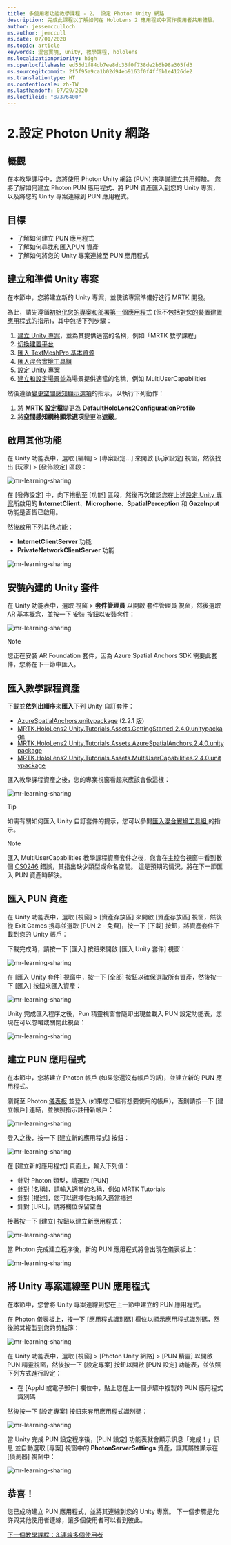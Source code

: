```yaml
---
title: 多使用者功能教學課程 - 2。 設定 Photon Unity 網路
description: 完成此課程以了解如何在 HoloLens 2 應用程式中實作使用者共用體驗。
author: jessemcculloch
ms.author: jemccull
ms.date: 07/01/2020
ms.topic: article
keywords: 混合實境, unity, 教學課程, hololens
ms.localizationpriority: high
ms.openlocfilehash: ed55d1f84db7ee8dc33f0f738de2b6b98a305fd3
ms.sourcegitcommit: 2f5f95a9ca1b02d94eb9163f0f4ff6b1e4126de2
ms.translationtype: HT
ms.contentlocale: zh-TW
ms.lasthandoff: 07/29/2020
ms.locfileid: "87376400"
---
```

# <a name="2-setting-up-photon-unity-networking"></a>2.設定 Photon Unity 網路

## <a name="overview"></a>概觀

在本教學課程中，您將使用 Photon Unity 網路 (PUN) 來準備建立共用體驗。 您將了解如何建立 Photon PUN 應用程式、將 PUN 資產匯入到您的 Unity 專案，以及將您的 Unity 專案連線到 PUN 應用程式。

## <a name="objectives"></a>目標

* 了解如何建立 PUN 應用程式
* 了解如何尋找和匯入PUN 資產
* 了解如何將您的 Unity 專案連線至 PUN 應用程式

## <a name="creating-and-preparing-the-unity-project"></a>建立和準備 Unity 專案

在本節中，您將建立新的 Unity 專案，並使該專案準備好進行 MRTK 開發。

為此，請先遵循[初始化您的專案和部署第一個應用程式](mr-learning-base-02.md) (但不包括[對您的裝置建置應用程式](mr-learning-base-02.md#building-your-application-to-your-hololens-2)的指示)，其中包括下列步驟：

1. [建立 Unity 專案](mr-learning-base-02.md#creating-the-unity-project)，並為其提供適當的名稱，例如「MRTK 教學課程」
1. [切換建置平台](mr-learning-base-02.md#configuring-the-unity-project)
1. [匯入 TextMeshPro 基本資源](mr-learning-base-02.md#importing-the-textmeshpro-essential-resources)
1. [匯入混合實境工具組](mr-learning-base-02.md#importing-the-mixed-reality-toolkit)
1. [設定 Unity 專案](mr-learning-base-02.md#configuring-the-unity-project)
1. [建立和設定場景](mr-learning-base-02.md#creating-and-configuring-the-scene)並為場景提供適當的名稱，例如 MultiUserCapabilities

然後遵循[變更空間感知顯示選項](mr-learning-base-03.md#changing-the-spatial-awareness-display-option)的指示，以執行下列動作：

1. 將 **MRTK 設定檔**變更為 **DefaultHoloLens2ConfigurationProfile**
1. 將**空間感知網格顯示選項**變更為**遮蔽**。

## <a name="enabling-additional-capabilities"></a>啟用其他功能

在 Unity 功能表中，選取 [編輯] > [專案設定...] 來開啟 [玩家設定] 視窗，然後找出 [玩家] >  [發佈設定] 區段：

![mr-learning-sharing](images/mr-learning-sharing/sharing-02-section2-step1-1.png)

在 [發佈設定] 中，向下捲動至 [功能] 區段，然後再次確認您在上述[設定 Unity 專案](mr-learning-base-02.md#configuring-the-unity-project)所啟用的 **InternetClient**、**Microphone**、**SpatialPerception** 和 **GazeInput** 功能是否皆已啟用。

然後啟用下列其他功能：

* **InternetClientServer** 功能
* **PrivateNetworkClientServer** 功能

![mr-learning-sharing](images/mr-learning-sharing/sharing-02-section2-step1-2.png)

## <a name="installing-inbuilt-unity-packages"></a>安裝內建的 Unity 套件

在 Unity 功能表中，選取 視窗 >  **套件管理員** 以開啟 套件管理員 視窗，然後選取 AR 基本概念，並按一下 安裝 按鈕以安裝套件：

![mr-learning-sharing](images/mr-learning-sharing/sharing-02-section3-step1-1.png)

> [!NOTE]
> 您正在安裝 AR Foundation 套件，因為 Azure Spatial Anchors SDK 需要此套件，您將在下一節中匯入。

## <a name="importing-the-tutorial-assets"></a>匯入教學課程資產

下載並**依列出順序**來**匯入**下列 Unity 自訂套件：

* [AzureSpatialAnchors.unitypackage](https://github.com/Azure/azure-spatial-anchors-samples/releases/download/v2.2.1/AzureSpatialAnchors.unitypackage) (2.2.1 版)
* [MRTK.HoloLens2.Unity.Tutorials.Assets.GettingStarted.2.4.0.unitypackage](https://github.com/microsoft/MixedRealityLearning/releases/download/getting-started-v2.4.0/MRTK.HoloLens2.Unity.Tutorials.Assets.GettingStarted.2.4.0.unitypackage)
* [MRTK.HoloLens2.Unity.Tutorials.Assets.AzureSpatialAnchors.2.4.0.unitypackage](https://github.com/microsoft/MixedRealityLearning/releases/download/azure-spatial-anchors-v2.4.0/MRTK.HoloLens2.Unity.Tutorials.Assets.AzureSpatialAnchors.2.4.0.unitypackage)
* [MRTK.HoloLens2.Unity.Tutorials.Assets.MultiUserCapabilities.2.4.0.unitypackage](https://github.com/microsoft/MixedRealityLearning/releases/download/multi-user-capabilities-v2.4.0/MRTK.HoloLens2.Unity.Tutorials.Assets.MultiUserCapabilities.2.4.0.unitypackage)

匯入教學課程資產之後，您的專案視窗看起來應該會像這樣：

![mr-learning-sharing](images/mr-learning-sharing/sharing-02-section4-step1-1.png)

> [!TIP]
> 如需有關如何匯入 Unity 自訂套件的提示，您可以參閱[匯入混合實境工具組 ](mr-learning-base-02.md#importing-the-mixed-reality-toolkit) 的指示。

> [!NOTE]
> 匯入 MultiUserCapabilities 教學課程資產套件之後，您會在主控台視窗中看到數個 [CS0246](https://docs.microsoft.com/dotnet/csharp/language-reference/compiler-messages/cs0246) 錯誤，其指出缺少類型或命名空間。 這是預期的情況，將在下一節匯入 PUN 資產時解決。

## <a name="importing-the-pun-assets"></a>匯入 PUN 資產

在 Unity 功能表中，選取 [視窗] > [資產存放區] 來開啟 [資產存放區] 視窗，然後從 Exit Games 搜尋並選取 [PUN 2 - 免費]，按一下 [下載] 按鈕，將資產套件下載到您的 Unity 帳戶：

下載完成時，請按一下 [匯入] 按鈕來開啟 [匯入 Unity 套件] 視窗：

![mr-learning-sharing](images/mr-learning-sharing/sharing-02-section5-step1-1.png)

在 [匯入 Unity 套件] 視窗中，按一下 [全部] 按鈕以確保選取所有資產，然後按一下 [匯入] 按鈕來匯入資產：

![mr-learning-sharing](images/mr-learning-sharing/sharing-02-section5-step1-2.png)

Unity 完成匯入程序之後，Pun 精靈視窗會隨即出現並載入 PUN 設定功能表，您現在可以忽略或關閉此視窗：

![mr-learning-sharing](images/mr-learning-sharing/sharing-02-section5-step1-3.png)

## <a name="creating-the-pun-application"></a>建立 PUN 應用程式

在本節中，您將建立 Photon 帳戶 (如果您還沒有帳戶的話)，並建立新的 PUN 應用程式。

瀏覽至 Photon <a href="https://dashboard.photonengine.com/account/signin" target="_blank">儀表板</a> 並登入 (如果您已經有想要使用的帳戶)，否則請按一下 [建立帳戶] 連結，並依照指示註冊新帳戶：

![mr-learning-sharing](images/mr-learning-sharing/sharing-02-section6-step1-1.png)

登入之後，按一下 [建立新的應用程式] 按鈕：

![mr-learning-sharing](images/mr-learning-sharing/sharing-02-section6-step1-2.png)

在 [建立新的應用程式] 頁面上，輸入下列值：

* 針對 Photon 類型，請選取 [PUN]
* 針對 [名稱]，請輸入適當的名稱，例如 MRTK Tutorials
* 針對 [描述]，您可以選擇性地輸入適當描述
* 針對 [URL]，請將欄位保留空白

接著按一下 [建立] 按鈕以建立新應用程式：

![mr-learning-sharing](images/mr-learning-sharing/sharing-02-section6-step1-3.png)

當 Photon 完成建立程序後，新的 PUN 應用程式將會出現在儀表板上：

![mr-learning-sharing](images/mr-learning-sharing/sharing-02-section6-step1-4.png)

## <a name="connecting-the-unity-project-to-the-pun-application"></a>將 Unity 專案連線至 PUN 應用程式

在本節中，您會將 Unity 專案連線到您在上一節中建立的 PUN 應用程式。

在 Photon 儀表板上，按一下 [應用程式識別碼] 欄位以顯示應用程式識別碼，然後將其複製到您的剪貼簿：

![mr-learning-sharing](images/mr-learning-sharing/sharing-02-section7-step1-1.png)

在 Unity 功能表中，選取 [視窗] > [Photon Unity 網路] > [PUN 精靈] 以開啟 PUN 精靈視窗，然後按一下 [設定專案] 按鈕以開啟 [PUN 設定] 功能表，並依照下列方式進行設定：

* 在 [AppId 或電子郵件] 欄位中，貼上您在上一個步驟中複製的 PUN 應用程式識別碼

然後按一下 [設定專案] 按鈕來套用應用程式識別碼：

![mr-learning-sharing](images/mr-learning-sharing/sharing-02-section7-step1-2.png)

當 Unity 完成 PUN 設定程序後，[PUN 設定] 功能表就會顯示訊息「完成！」訊息 並自動選取 [專案] 視窗中的 **PhotonServerSettings** 資產，讓其屬性顯示在 [偵測器] 視窗中：

![mr-learning-sharing](images/mr-learning-sharing/sharing-02-section7-step1-3.png)

## <a name="congratulations"></a>恭喜！

您已成功建立 PUN 應用程式，並將其連線到您的 Unity 專案。 下一個步驟是允許與其他使用者連線，讓多個使用者可以看到彼此。

[下一個教學課程：3.連線多個使用者](mr-learning-sharing-03.md)
